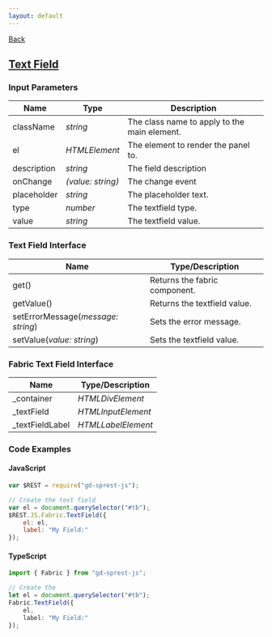 ```yaml
---
layout: default
---
```

[Back](/js/fabric)
## [Text Field](https://dev.office.com/fabric-js/Components/TextField/TextField.html)
### Input Parameters

| Name | Type | Description |
| --- | --- | --- |
| className | _string_ | The class name to apply to the main element. |
| el | _HTMLElement_ | The element to render the panel to. |
| description | _string_ | The field description |
| onChange | _(value: string)_ | The change event |
| placeholder | _string_ | The placeholder text. |
| type | _number_ | The textfield type. |
| value | _string_ | The textfield value. |

### Text Field Interface

| Name | Type/Description |
| --- | --- |
| get() | Returns the fabric component. |
| getValue() | Returns the textfield value. |
| setErrorMessage(_message: string_) | Sets the error message. |
| setValue(_value: string_) | Sets the textfield value. |

### Fabric Text Field Interface

| Name | Type/Description |
| --- | --- |
| \_container | _HTMLDivElement_ |
| \_textField | _HTMLInputElement_ |
| \_textFieldLabel | _HTMLLabelElement_ |

### Code Examples
#### JavaScript
```js
var $REST = require("gd-sprest-js");

// Create the text field
var el = document.querySelector("#tb");
$REST.JS.Fabric.TextField({
    el: el,
    label: "My Field:"
});
```
#### TypeScript
```ts
import { Fabric } from "gd-sprest-js";

// Create the 
let el = document.querySelector("#tb");
Fabric.TextField({
    el,
    label: "My Field:"
});
```